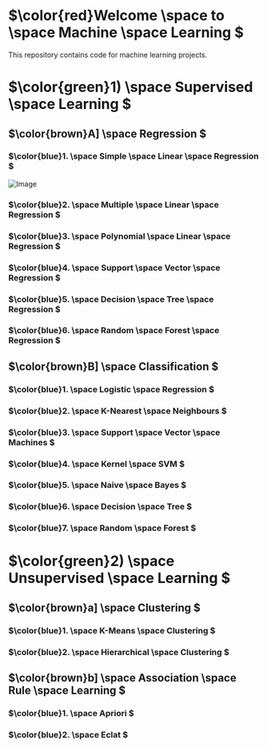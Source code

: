 # $\color{red}Welcome \space to \space Machine \space Learning $
This repository contains code for machine learning projects.

# $\color{green}1) \space Supervised \space Learning $

## $\color{brown}A] \space Regression $
### $\color{blue}1. \space Simple \space Linear \space Regression $

![Image](https://github.com/user-attachments/assets/2e6773ec-10b8-4bd1-9dae-638ed6b902cf)

### $\color{blue}2. \space Multiple \space Linear \space Regression $

### $\color{blue}3. \space Polynomial \space Linear \space Regression $

### $\color{blue}4. \space Support \space Vector \space Regression $

### $\color{blue}5. \space Decision \space Tree \space Regression $

### $\color{blue}6. \space Random \space Forest \space Regression $


## $\color{brown}B] \space Classification $

### $\color{blue}1. \space Logistic \space Regression $

### $\color{blue}2. \space K-Nearest \space Neighbours $

### $\color{blue}3. \space Support \space Vector \space Machines $

### $\color{blue}4. \space Kernel \space SVM $

### $\color{blue}5. \space Naive \space Bayes $

### $\color{blue}6. \space Decision \space Tree $

### $\color{blue}7. \space Random \space Forest $

# $\color{green}2) \space Unsupervised \space Learning $

## $\color{brown}a] \space Clustering $

### $\color{blue}1. \space K-Means \space Clustering $

### $\color{blue}2. \space Hierarchical \space Clustering $

## $\color{brown}b] \space Association \space Rule \space Learning $

### $\color{blue}1. \space Apriori $

### $\color{blue}2. \space Eclat $
